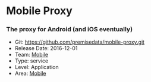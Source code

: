 # Mobile Proxy
### The proxy for Android (and iOS eventually)
* Git: https://github.com/premisedata/mobile-proxy.git
* Release Date: 2016-12-01
* Team: [Mobile](../teams/mobile.md)
* Type: service
* Level: Application
* Area: [Mobile](../areas/mobile.png)
